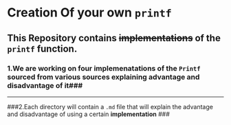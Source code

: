 Creation Of your own `printf`
==============================
 This Repository contains ~~implementations~~ of the `printf` function.
 ---------
### 1.We are working on __four implemenatations__ of the `Printf` sourced from various sources explaining advantage and disadvantage of it###
----
  ###2.Each directory will contain a `.md` file that will explain the advantage and disadvantage of using a certain __implementation__ ###
